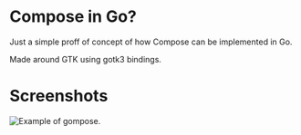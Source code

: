 # Compose in Go?

Just a simple proff of concept of how Compose can be implemented in Go.

Made around GTK using gotk3 bindings.

# Screenshots

![Example of gompose.](https://github.com/miiky976/gompose/blob/master/example.png?raw=true)
